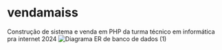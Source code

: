 # vendamaiss
Construção de sistema e venda em PHP da turma técnico em informática pra internet 2024
![Diagrama ER de banco de dados (1)](https://github.com/user-attachments/assets/1fa5f96c-48be-4c1d-bf49-bd0f680a2d6d)
